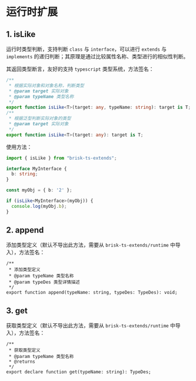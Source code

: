 # 运行时扩展

## 1. isLike

运行时类型判断，支持判断 `class` 与 `interface`，可以进行 `extends` 与 `implements` 的递归判断；其原理是通过比较属性名称、类型进行的相似性判断。

其返回类型断言，友好的支持 `typescript` 类型系统，方法签名：

```ts
/**
 * 根据实际对象和对象名称，判断类型
 * @param target 实际对象
 * @param typeName 类型名称
 */
export function isLike<T>(target: any, typeName: string): target is T;
/**
 * 根据泛型判断实际对象的类型
 * @param target 实际对象
 */
export function isLike<T>(target: any): target is T;
```

使用方法：

```ts
import { isLike } from "brisk-ts-extends";

interface MyInterface {
  b: string;
}

const myObj = { b: '2' };

if (isLike<MyInterface>(myObj)) {
  console.log(myObj.b);
}
```

## 2. append

添加类型定义（默认不导出此方法，需要从 `brisk-ts-extends/runtime` 中导入），方法签名：

```
/**
 * 添加类型定义
 * @param typeName 类型名称
 * @param typeDes 类型详情描述
 */
export function append(typeName: string, typeDes: TypeDes): void;
```

## 3. get

获取类型定义（默认不导出此方法，需要从 `brisk-ts-extends/runtime` 中导入），方法签名：

```
/**
 * 获取类型定义
 * @param typeName 类型名称
 * @returns
 */
export declare function get(typeName: string): TypeDes;
```